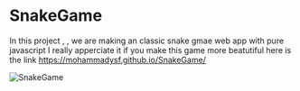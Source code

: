 # SnakeGame
In this project , , we are making an classic snake gmae web app with pure javascript
I really apperciate it if you make this game more beatutiful
here is the link https://mohammadysf.github.io/SnakeGame/

![SnakeGame](https://user-images.githubusercontent.com/88079879/158011994-8185ed81-67ee-4234-85e4-0d597bb438bd.gif)

